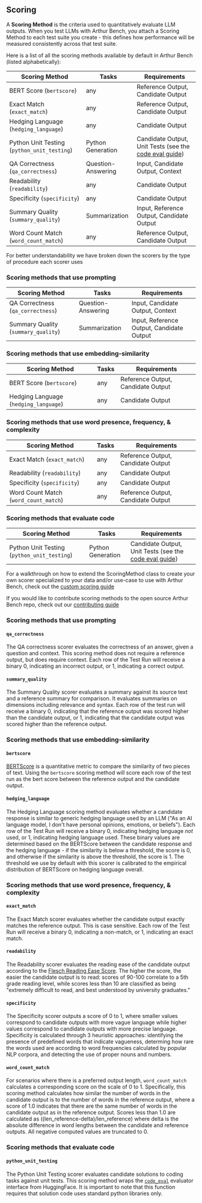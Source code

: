 ## Scoring

A **Scoring Method** is the criteria used to quantitatively evaluate LLM outputs. When you test LLMs with Arthur Bench, you attach a Scoring Method to each test suite you create - this defines how performance will be measured consistently across that test suite.

Here is a list of all the scoring methods available by default in Arthur Bench (listed alphabetically):

| Scoring Method                    | Tasks | Requirements |
|-----------------------------------|-----|-----|
| BERT Score (`bertscore`)          | any | Reference Output, Candidate Output|
| Exact Match (`exact_match`)       | any | Reference Output, Candidate Output|
| Hedging Language (`hedging_language`)   | any | Candidate Output |
| Python Unit Testing (`python_unit_testing`)   | Python Generation | Candidate Output, Unit Tests (see the [code eval guide](code_eval.md)) |
| QA Correctness (`qa_correctness`) | Question-Answering| Input, Candidate Output, Context|
| Readability (`readability`)       | any | Candidate Output |
| Specificity (`specificity`)       | any | Candidate Output |
| Summary Quality (`summary_quality`)  | Summarization | Input, Reference Output, Candidate Output|
| Word Count Match (`word_count_match`)   | any | Reference Output, Candidate Output |


For better understandability we have broken down the scorers by the type of procedure each scorer uses

### Scoring methods that use prompting

| Scoring Method                    | Tasks | Requirements |
|-----------------------------------|-----|-----|
| QA Correctness (`qa_correctness`) | Question-Answering| Input, Candidate Output, Context|
| Summary Quality (`summary_quality`)  | Summarization | Input, Reference Output, Candidate Output|

### Scoring methods that use embedding-similarity

| Scoring Method                    | Tasks | Requirements |
|-----------------------------------|-----|-----|
| BERT Score (`bertscore`)          | any | Reference Output, Candidate Output|
| Hedging Language (`hedging_language`)   | any | Candidate Output |

### Scoring methods that use word presence, frequency, & complexity

| Scoring Method                    | Tasks | Requirements |
|-----------------------------------|-----|-----|
| Exact Match (`exact_match`)       | any | Reference Output, Candidate Output|
| Readability (`readability`)       | any | Candidate Output |
| Specificity (`specificity`)       | any | Candidate Output |
| Word Count Match (`word_count_match`)   | any | Reference Output, Candidate Output |

### Scoring methods that evaluate code

| Scoring Method                    | Tasks | Requirements |
|-----------------------------------|-----|-----|
| Python Unit Testing (`python_unit_testing`)   | Python Generation | Candidate Output, Unit Tests (see the [code eval guide](code_eval.md)) |


For a walkthrough on how to extend the ScoringMethod class to create your own scorer specialized to your data and/or use-case to use with Arthur Bench, check out the [custom scoring guide](custom_scoring.md)

If you would like to contribute scoring methods to the open source Arthur Bench repo, check out our [contributing guide](contributing.md)

### Scoring methods that use prompting

#### `qa_correctness`

The QA correctness scorer evaluates the correctness of an answer, given a question and context. This scoring method does not require a reference output, but does require context. Each row of the Test Run will receive a binary 0, indicating an incorrect output, or 1, indicating a correct output.

#### `summary_quality`

The Summary Quality scorer evaluates a summary against its source text and a reference summary for comparison. It evaluates summaries on dimensions including relevance and syntax. Each row of the test run will receive a binary 0, indicating that the reference output was scored higher than the candidate output, or 1, indicating that the candidate output was scored higher than the reference output.

### Scoring methods that use embedding-similarity

#### `bertscore`

[BERTScore](https://arxiv.org/abs/1904.09675) is a quantitative metric to compare the similarity of two pieces of text. Using the `bertscore` scoring method will score each row of the test run as the bert score between the reference output and the candidate output.

#### `hedging_language`

The Hedging Language scoring method evaluates whether a candidate response is similar to generic hedging language used by an LLM ("As an AI language model, I don't have personal opinions, emotions, or beliefs"). Each row of the Test Run will receive a binary 0, indicating hedging language *not* used, or 1, indicating hedging language used. These binary values are determined based on the BERTScore between the candidate response and the hedging language - if the similarity is below a threshold, the score is 0, and otherwise if the similarity is above the threshold, the score is 1. The threshold we use by default with this scorer is calibrated to the empirical distribution of BERTScore on hedging language overall.

### Scoring methods that use word presence, frequency, & complexity

#### `exact_match`

The Exact Match scorer evaluates whether the candidate output exactly matches the reference output. This is case sensitive. Each row of the Test Run will receive a binary 0, indicating a non-match, or 1, indicating an exact match.

#### `readability`

The Readability scorer evaluates the reading ease of the candidate output according to the [Flesch Reading Ease Score](https://en.wikipedia.org/wiki/Flesch%E2%80%93Kincaid_readability_tests). The higher the score, the easier the candidate output is to read: scores of 90-100 correlate to a 5th grade reading level, while scores less than 10 are classified as being "extremely difficult to read, and best understood by university graduates."

#### `specificity`

The Specificity scorer outputs a score of 0 to 1, where smaller values correspond to candidate outputs with more vague language while higher values correspond to candidate outputs with more precise language. Specificity is calculated through 3 heuristic approaches: identifying the presence of predefined words that indicate vagueness, determing how rare the words used are according to word frequencies calculated by popular NLP corpora, and detecting the use of proper nouns and numbers.

#### `word_count_match`

For scenarios where there is a preferred output length, `word_count_match` calculates a corresponding score on the scale of 0 to 1. Specifically, this scoring method calculates how similar the number of words in the candidate output is to the number of words in the reference output, where a score of 1.0 indicates that there are the same number of words in the candidate output as in the reference output. Scores less than 1.0 are calculated as ((len_reference-delta)/len_reference) where delta is the absolute difference in word lengths between the candidate and reference outputs. All negative computed values are truncated to 0. 

### Scoring methods that evaluate code

#### `python_unit_testing`

The Python Unit Testing scorer evaluates candidate solutions to coding tasks against unit tests. This scoring method wraps the [`code_eval`](https://huggingface.co/spaces/evaluate-metric/code_eval) evaluator interface from HuggingFace. It is important to note that this function requires that solution code uses standard python libraries only.
